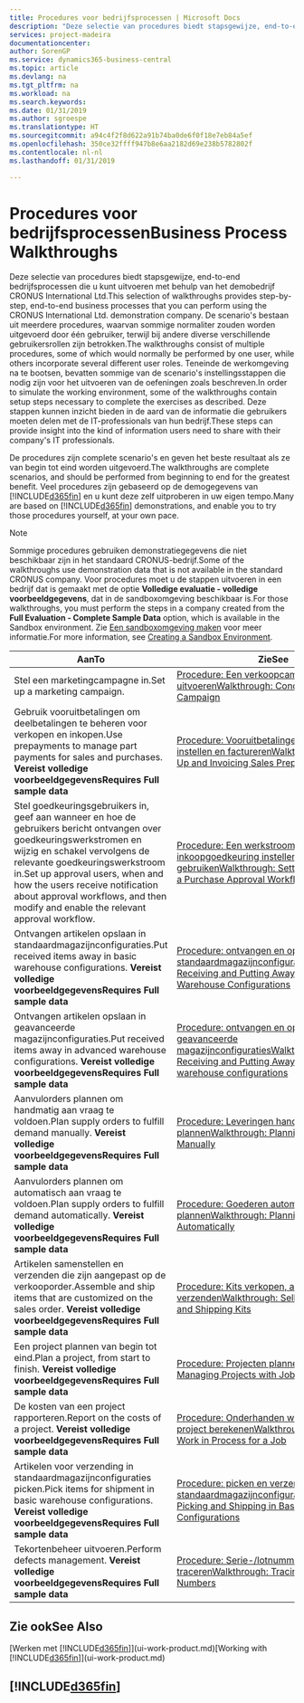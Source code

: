 ```yaml
---
title: Procedures voor bedrijfsprocessen | Microsoft Docs
description: "Deze selectie van procedures biedt stapsgewijze, end-to-end bedrijfsprocessen die u kunt uitvoeren met behulp van het demobedrijf CRONUS International Ltd. De scenario's bestaan uit meerdere procedures, waarvan sommige normaliter zouden worden uitgevoerd door één gebruiker, terwijl bij andere diverse verschillende gebruikersrollen zijn betrokken. Teneinde de werkomgeving na te bootsen, bevatten sommige van de scenario's instellingsstappen die nodig zijn voor het uitvoeren van de oefeningen zoals beschreven. Deze stappen kunnen inzicht bieden in de aard van de informatie die gebruikers moeten delen met de IT-professionals van hun bedrijf."
services: project-madeira
documentationcenter: 
author: SorenGP
ms.service: dynamics365-business-central
ms.topic: article
ms.devlang: na
ms.tgt_pltfrm: na
ms.workload: na
ms.search.keywords: 
ms.date: 01/31/2019
ms.author: sgroespe
ms.translationtype: HT
ms.sourcegitcommit: a94c4f2f8d622a91b74ba0de6f0f18e7eb84a5ef
ms.openlocfilehash: 350ce32ffff947b8e6aa2182d69e238b5782802f
ms.contentlocale: nl-nl
ms.lasthandoff: 01/31/2019

---
```

# <a name="business-process-walkthroughs"></a><span data-ttu-id="f41bf-106">Procedures voor bedrijfsprocessen</span><span class="sxs-lookup"><span data-stu-id="f41bf-106">Business Process Walkthroughs</span></span>
<span data-ttu-id="f41bf-107">Deze selectie van procedures biedt stapsgewijze, end-to-end bedrijfsprocessen die u kunt uitvoeren met behulp van het demobedrijf CRONUS International Ltd.</span><span class="sxs-lookup"><span data-stu-id="f41bf-107">This selection of walkthroughs provides step-by-step, end-to-end business processes that you can perform using the CRONUS International Ltd. demonstration company.</span></span> <span data-ttu-id="f41bf-108">De scenario's bestaan uit meerdere procedures, waarvan sommige normaliter zouden worden uitgevoerd door één gebruiker, terwijl bij andere diverse verschillende gebruikersrollen zijn betrokken.</span><span class="sxs-lookup"><span data-stu-id="f41bf-108">The walkthroughs consist of multiple procedures, some of which would normally be performed by one user, while others incorporate several different user roles.</span></span> <span data-ttu-id="f41bf-109">Teneinde de werkomgeving na te bootsen, bevatten sommige van de scenario's instellingsstappen die nodig zijn voor het uitvoeren van de oefeningen zoals beschreven.</span><span class="sxs-lookup"><span data-stu-id="f41bf-109">In order to simulate the working environment, some of the walkthroughs contain setup steps necessary to complete the exercises as described.</span></span> <span data-ttu-id="f41bf-110">Deze stappen kunnen inzicht bieden in de aard van de informatie die gebruikers moeten delen met de IT-professionals van hun bedrijf.</span><span class="sxs-lookup"><span data-stu-id="f41bf-110">These steps can provide insight into the kind of information users need to share with their company's IT professionals.</span></span>  

 <span data-ttu-id="f41bf-111">De procedures zijn complete scenario's en geven het beste resultaat als ze van begin tot eind worden uitgevoerd.</span><span class="sxs-lookup"><span data-stu-id="f41bf-111">The walkthroughs are complete scenarios, and should be performed from beginning to end for the greatest benefit.</span></span> <span data-ttu-id="f41bf-112">Veel procedures zijn gebaseerd op de demogegevens van [!INCLUDE[d365fin](includes/d365fin_md.md)] en u kunt deze zelf uitproberen in uw eigen tempo.</span><span class="sxs-lookup"><span data-stu-id="f41bf-112">Many are based on [!INCLUDE[d365fin](includes/d365fin_md.md)] demonstrations, and enable you to try those procedures yourself, at your own pace.</span></span>  

> [!NOTE]
> <span data-ttu-id="f41bf-113">Sommige procedures gebruiken demonstratiegegevens die niet beschikbaar zijn in het standaard CRONUS-bedrijf.</span><span class="sxs-lookup"><span data-stu-id="f41bf-113">Some of the walkthroughs use demonstration data that is not available in the standard CRONUS company.</span></span> <span data-ttu-id="f41bf-114">Voor procedures moet u de stappen uitvoeren in een bedrijf dat is gemaakt met de optie **Volledige evaluatie - volledige voorbeeldgegevens**, dat in de sandboxomgeving beschikbaar is.</span><span class="sxs-lookup"><span data-stu-id="f41bf-114">For those walkthroughs, you must perform the steps in a company created from the **Full Evaluation - Complete Sample Data** option, which is available in the Sandbox environment.</span></span> <span data-ttu-id="f41bf-115">Zie [Een sandboxomgeving maken](across-how-create-sandbox-environment.md) voor meer informatie.</span><span class="sxs-lookup"><span data-stu-id="f41bf-115">For more information, see [Creating a Sandbox Environment](across-how-create-sandbox-environment.md).</span></span>

|<span data-ttu-id="f41bf-116">Aan</span><span class="sxs-lookup"><span data-stu-id="f41bf-116">To</span></span>|<span data-ttu-id="f41bf-117">Zie</span><span class="sxs-lookup"><span data-stu-id="f41bf-117">See</span></span>|  
|--------|---------|  
|<span data-ttu-id="f41bf-118">Stel een marketingcampagne in.</span><span class="sxs-lookup"><span data-stu-id="f41bf-118">Set up a marketing campaign.</span></span>|[<span data-ttu-id="f41bf-119">Procedure: Een verkoopcampagne uitvoeren</span><span class="sxs-lookup"><span data-stu-id="f41bf-119">Walkthrough: Conducting a Sales Campaign</span></span>](walkthrough-conducting-a-sales-campaign.md)|  
|<span data-ttu-id="f41bf-120">Gebruik vooruitbetalingen om deelbetalingen te beheren voor verkopen en inkopen.</span><span class="sxs-lookup"><span data-stu-id="f41bf-120">Use prepayments to manage part payments for sales and purchases.</span></span> <span data-ttu-id="f41bf-121">**Vereist volledige voorbeeldgegevens**</span><span class="sxs-lookup"><span data-stu-id="f41bf-121">**Requires Full sample data**</span></span> |[<span data-ttu-id="f41bf-122">Procedure: Vooruitbetalingen verkoop instellen en factureren</span><span class="sxs-lookup"><span data-stu-id="f41bf-122">Walkthrough: Setting Up and Invoicing Sales Prepayments</span></span>](walkthrough-setting-up-and-invoicing-sales-prepayments.md)|  
|<span data-ttu-id="f41bf-123">Stel goedkeuringsgebruikers in, geef aan wanneer en hoe de gebruikers bericht ontvangen over goedkeuringswerkstromen en wijzig en schakel vervolgens de relevante goedkeuringswerkstroom in.</span><span class="sxs-lookup"><span data-stu-id="f41bf-123">Set up approval users, when and how the users receive notification about approval workflows, and then modify and enable the relevant approval workflow.</span></span>|[<span data-ttu-id="f41bf-124">Procedure: Een werkstroom voor inkoopgoedkeuring instellen en gebruiken</span><span class="sxs-lookup"><span data-stu-id="f41bf-124">Walkthrough: Setting Up and Using a Purchase Approval Workflow</span></span>](walkthrough-setting-up-and-using-a-purchase-approval-workflow.md)|  
|<span data-ttu-id="f41bf-125">Ontvangen artikelen opslaan in standaardmagazijnconfiguraties.</span><span class="sxs-lookup"><span data-stu-id="f41bf-125">Put received items away in basic warehouse configurations.</span></span> <span data-ttu-id="f41bf-126">**Vereist volledige voorbeeldgegevens**</span><span class="sxs-lookup"><span data-stu-id="f41bf-126">**Requires Full sample data**</span></span>|[<span data-ttu-id="f41bf-127">Procedure: ontvangen en opslaan in standaardmagazijnconfiguraties</span><span class="sxs-lookup"><span data-stu-id="f41bf-127">Walkthrough: Receiving and Putting Away in Basic Warehouse Configurations</span></span>](walkthrough-receiving-and-putting-away-in-basic-warehousing.md)|  
|<span data-ttu-id="f41bf-128">Ontvangen artikelen opslaan in geavanceerde magazijnconfiguraties.</span><span class="sxs-lookup"><span data-stu-id="f41bf-128">Put received items away in advanced warehouse configurations.</span></span> <span data-ttu-id="f41bf-129">**Vereist volledige voorbeeldgegevens**</span><span class="sxs-lookup"><span data-stu-id="f41bf-129">**Requires Full sample data**</span></span>|[<span data-ttu-id="f41bf-130">Procedure: ontvangen en opslaan in geavanceerde magazijnconfiguraties</span><span class="sxs-lookup"><span data-stu-id="f41bf-130">Walkthrough: Receiving and Putting Away in advanced warehouse configurations</span></span>](walkthrough-receiving-and-putting-away-in-advanced-warehousing.md)|  
|<span data-ttu-id="f41bf-131">Aanvulorders plannen om handmatig aan vraag te voldoen.</span><span class="sxs-lookup"><span data-stu-id="f41bf-131">Plan supply orders to fulfill demand manually.</span></span> <span data-ttu-id="f41bf-132">**Vereist volledige voorbeeldgegevens**</span><span class="sxs-lookup"><span data-stu-id="f41bf-132">**Requires Full sample data**</span></span>|[<span data-ttu-id="f41bf-133">Procedure: Leveringen handmatig plannen</span><span class="sxs-lookup"><span data-stu-id="f41bf-133">Walkthrough: Planning Supplies Manually</span></span>](walkthrough-planning-supplies-manually.md)|  
|<span data-ttu-id="f41bf-134">Aanvulorders plannen om automatisch aan vraag te voldoen.</span><span class="sxs-lookup"><span data-stu-id="f41bf-134">Plan supply orders to fulfill demand automatically.</span></span> <span data-ttu-id="f41bf-135">**Vereist volledige voorbeeldgegevens**</span><span class="sxs-lookup"><span data-stu-id="f41bf-135">**Requires Full sample data**</span></span>|[<span data-ttu-id="f41bf-136">Procedure: Goederen automatisch plannen</span><span class="sxs-lookup"><span data-stu-id="f41bf-136">Walkthrough: Planning Supplies Automatically</span></span>](walkthrough-planning-supplies-automatically.md)|  
|<span data-ttu-id="f41bf-137">Artikelen samenstellen en verzenden die zijn aangepast op de verkooporder.</span><span class="sxs-lookup"><span data-stu-id="f41bf-137">Assemble and ship items that are customized on the sales order.</span></span> <span data-ttu-id="f41bf-138">**Vereist volledige voorbeeldgegevens**</span><span class="sxs-lookup"><span data-stu-id="f41bf-138">**Requires Full sample data**</span></span>|[<span data-ttu-id="f41bf-139">Procedure: Kits verkopen, assembleren en verzenden</span><span class="sxs-lookup"><span data-stu-id="f41bf-139">Walkthrough: Selling, Assembling, and Shipping Kits</span></span>](walkthrough-selling-assembling-and-shipping-kits.md)|  
|<span data-ttu-id="f41bf-140">Een project plannen van begin tot eind.</span><span class="sxs-lookup"><span data-stu-id="f41bf-140">Plan a project, from start to finish.</span></span> <span data-ttu-id="f41bf-141">**Vereist volledige voorbeeldgegevens**</span><span class="sxs-lookup"><span data-stu-id="f41bf-141">**Requires Full sample data**</span></span>|[<span data-ttu-id="f41bf-142">Procedure: Projecten plannen</span><span class="sxs-lookup"><span data-stu-id="f41bf-142">Walkthrough: Managing Projects with Jobs</span></span>](walkthrough-managing-projects-with-jobs.md)|  
|<span data-ttu-id="f41bf-143">De kosten van een project rapporteren.</span><span class="sxs-lookup"><span data-stu-id="f41bf-143">Report on the costs of a project.</span></span> <span data-ttu-id="f41bf-144">**Vereist volledige voorbeeldgegevens**</span><span class="sxs-lookup"><span data-stu-id="f41bf-144">**Requires Full sample data**</span></span>|[<span data-ttu-id="f41bf-145">Procedure: Onderhanden werk voor een project berekenen</span><span class="sxs-lookup"><span data-stu-id="f41bf-145">Walkthrough: Calculating Work in Process for a Job</span></span>](walkthrough-calculating-work-in-process-for-a-job.md)|  
|<span data-ttu-id="f41bf-146">Artikelen voor verzending in standaardmagazijnconfiguraties picken.</span><span class="sxs-lookup"><span data-stu-id="f41bf-146">Pick items for shipment in basic warehouse configurations.</span></span> <span data-ttu-id="f41bf-147">**Vereist volledige voorbeeldgegevens**</span><span class="sxs-lookup"><span data-stu-id="f41bf-147">**Requires Full sample data**</span></span>|[<span data-ttu-id="f41bf-148">Procedure: picken en verzenden in standaardmagazijnconfiguraties</span><span class="sxs-lookup"><span data-stu-id="f41bf-148">Walkthrough: Picking and Shipping in Basic Warehouse Configurations</span></span>](walkthrough-picking-and-shipping-in-basic-warehousing.md)|  
|<span data-ttu-id="f41bf-149">Tekortenbeheer uitvoeren.</span><span class="sxs-lookup"><span data-stu-id="f41bf-149">Perform defects management.</span></span> <span data-ttu-id="f41bf-150">**Vereist volledige voorbeeldgegevens**</span><span class="sxs-lookup"><span data-stu-id="f41bf-150">**Requires Full sample data**</span></span>|[<span data-ttu-id="f41bf-151">Procedure: Serie-/lotnummers traceren</span><span class="sxs-lookup"><span data-stu-id="f41bf-151">Walkthrough: Tracing Serial-Lot Numbers</span></span>](walkthrough-tracing-serial-lot-numbers.md)|  

## <a name="see-also"></a><span data-ttu-id="f41bf-152">Zie ook</span><span class="sxs-lookup"><span data-stu-id="f41bf-152">See Also</span></span>
<span data-ttu-id="f41bf-153">[Werken met [!INCLUDE[d365fin](includes/d365fin_md.md)]](ui-work-product.md)</span><span class="sxs-lookup"><span data-stu-id="f41bf-153">[Working with [!INCLUDE[d365fin](includes/d365fin_md.md)]](ui-work-product.md)</span></span>  

## [!INCLUDE[d365fin](includes/free_trial_md.md)]  

